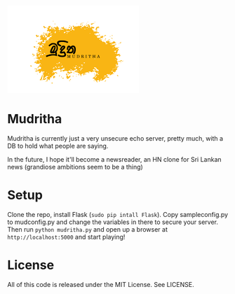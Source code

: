 ![Mudritha](https://raw.githubusercontent.com/janithl/mudritha/master/static/img/mudritha-logo-large.png)

# Mudritha

Mudritha is currently just a very unsecure echo server, 
pretty much, with a DB to hold what people are saying.

In the future, I hope it'll become a newsreader, an HN clone 
for Sri Lankan news (grandiose ambitions seem to be a thing)

# Setup

Clone the repo, install Flask (`sudo pip intall Flask`). Copy 
sampleconfig.py to mudconfig.py and change the variables in there 
to secure your server. Then run `python mudritha.py` and open up a 
browser at `http://localhost:5000` and start playing!

# License

All of this code is released under the MIT License. See LICENSE.
